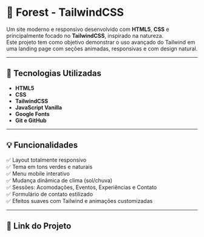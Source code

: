 # 🌲 Forest - TailwindCSS

Um site moderno e responsivo desenvolvido com **HTML5**, **CSS** e principalmente focado no **TailwindCSS**, inspirado na natureza.  
Este projeto tem como objetivo demonstrar o uso avançado do Tailwind em uma landing page com seções animadas, responsivas e com design natural.

---

## 🚀 Tecnologias Utilizadas

- **HTML5**
- **CSS**
- **TailwindCSS**
- **JavaScript Vanilla**
- **Google Fonts**
- **Git e GitHub**

---

## 💡 Funcionalidades

✅ Layout totalmente responsivo  
✅ Tema em tons verdes e naturais  
✅ Menu mobile interativo  
✅ Mudança dinâmica de clima (sol/chuva)  
✅ Sessões: Acomodações, Eventos, Experiências e Contato  
✅ Formulário de contato estilizado  
✅ Efeitos suaves com Tailwind e animações customizadas  

---

## 📂 Link do Projeto


